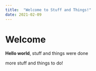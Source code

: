 ```yaml
---
title:  "Welcome to Stuff and Things!"
date: 2021-02-09
---
```


# Welcome

**Hello world**, stuff and things were done

more stuff and things to do!

